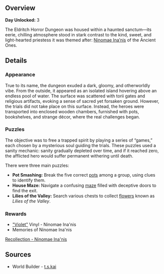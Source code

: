 <!-- title: Eldritch Horror Dungeon -->
<!-- quote: Some say I'm acting as a guide, to help them move on. But to me, I'm just keeping them company. -->
<!-- chapters: 0 -->
<!-- images: (Eldritch Horror Dungeon's Entry), (Eldritch Horror Dungeon Overview #1), (Eldritch Horror Dungeon Overview #2), (Eldritch Horror Dungeon Overview #3), (Eldritch Horror Dungeon Overview #4), (Heroes Exploring The Dungeon), (Eldritch Horror Dungeon in The Chapter 1 Trailer) -->
<!-- model: false -->

## Overview

**Day Unlocked:** 3

The Eldritch Horror Dungeon was housed within a haunted sanctum—its eerie, chilling atmosphere stood in stark contrast to the kind, sweet, and light-hearted priestess it was themed after: [Ninomae Ina’nis](#entry:ina-entry) of the Ancient Ones.

## Details

### Appearance

True to its name, the dungeon exuded a dark, gloomy, and otherworldly vibe. From the outside, it appeared as an isolated island hovering above an endless pool of water. The surface was scattered with torii gates and religious artifacts, evoking a sense of sacred yet forsaken ground. However, the trials did not take place on this surface. Instead, the heroes were transported into enclosed wooden chambers, furnished with pots, bookshelves, and strange décor, where the real challenges began.

### Puzzles

The objective was to free a trapped spirit by playing a series of “games,” each chosen by a mysterious soul guiding the trials. These puzzles used a sanity mechanic: sanity gradually depleted over time, and if it reached zero, the afflicted hero would suffer permanent withering until death.

There were three main puzzles:

- **Pot Smashing:** Break the five correct [pots](https://www.youtube.com/live/N3v-MJXHQ0w?si=jWPSiUlHzjpY3R3E&t=3275) among a group, using clues to identify them.
- **House Maze:** Navigate a confusing [maze](https://www.youtube.com/live/N3v-MJXHQ0w?si=7nPVVdHr_PtQeouW&t=3540) filled with deceptive doors to find the exit.
- **Lilies of the Valley:** Search various chests to collect [flowers](https://www.youtube.com/live/N3v-MJXHQ0w?si=2D9pH-3fNKE1RX3u&t=4573) known as _Lilies of the Valley_.

### Rewards

- ["Violet"](https://www.youtube.com/watch?v=8ZdLXELdF9Q&ab_channel=NinomaeIna%27nisCh.hololive-EN) Vinyl - Ninomae Ina'nis
- Memories of Ninomae Ina'nis

[Recollection - Ninomae Ina'nis](#embed:https://www.youtube.com/watch?v=QE5Ow4L1Zt8&pp=ygUQcmVjb2xsZWN0aW9uIGluYQ%3D%3D)

## Sources

- World Builder - [t.s.kai](https://x.com/tskai_xx/status/1830984777304015120/photo/1)
